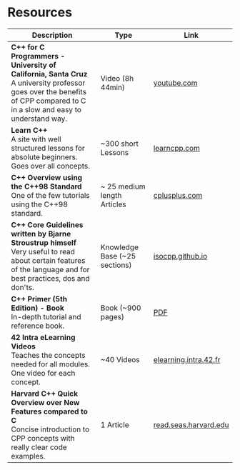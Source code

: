 # Resources

| Description                                                                                                                                                                    | Type                          | Link                                                                                                                        |
|--------------------------------------------------------------------------------------------------------------------------------------------------------------------------------|-------------------------------|-----------------------------------------------------------------------------------------------------------------------------|
| **C++ for C Programmers - University of California, Santa Cruz** <br> A university professor goes over the benefits of CPP compared to C in a slow and easy to understand way. | Video (8h 44min)              | [youtube.com](https://www.youtube.com/watch?v=Mkg2fpKD1KI)                                                                  |
| **Learn C++** <br> A site with well structured lessons for absolute beginners. Goes over all concepts.                                                                         | ~300 short Lessons            | [learncpp.com](https://www.learncpp.com)                                                                                    |
| **C++ Overview using the C++98 Standard** <br> One of the few tutorials using the C++98 standard.                                                                              | ~ 25 medium length Articles   | [cplusplus.com](https://cplusplus.com/doc/oldtutorial/)                                                                     |
| **C++ Core Guidelines written by Bjarne Stroustrup himself** <br> Very useful to read about certain features of the language and for best practices, dos and don'ts.           | Knowledge Base (~25 sections) | [isocpp.github.io](https://isocpp.github.io/CppCoreGuidelines/CppCoreGuidelines)                                            |
| **C++ Primer (5th Edition) - Book** <br> In-depth tutorial and reference book.                                                                                                 | Book (~900 pages)             | [PDF](https://github.com/yanshengjia/cpp-playground/blob/master/cpp-primer/resource/C%2B%2B%20Primer%20(5th%20Edition).pdf) |
| **42 Intra eLearning Videos** <br> Teaches the concepts needed for all modules. One video for each concept.                                                                    | ~40 Videos                    | [elearning.intra.42.fr](https://elearning.intra.42.fr/tags/38/notions)                                                      |
| **Harvard C++ Quick Overview over New Features compared to C** <br> Concise introduction to CPP concepts with really clear code examples.                                      | 1 Article                     | [read.seas.harvard.edu](https://read.seas.harvard.edu/cs161/2021/doc/cplusplus/)                                            |
